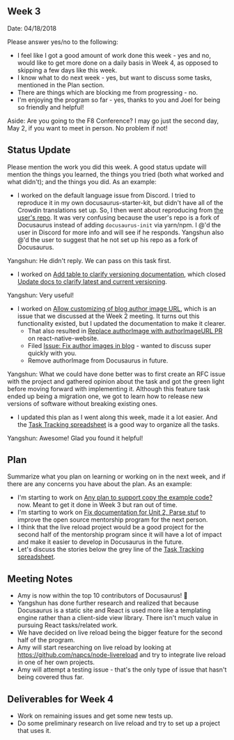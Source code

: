 ## Week 3

Date: 04/18/2018

Please answer yes/no to the following:

* I feel like I got a good amount of work done this week - yes and no, would like to get more done on a daily basis in Week 4, as opposed to skipping a few days like this week.
* I know what to do next week - yes, but want to discuss some tasks, mentioned in the Plan section.
* There are things which are blocking me from progressing - no.
* I'm enjoying the program so far - yes, thanks to you and Joel for being so friendly and helpful!

Aside: Are you going to the F8 Conference? I may go just the second day, May 2, if you want to meet in person. No problem if not!

## Status Update

Please mention the work you did this week. A good status update will mention the things you learned, the things you tried (both what worked and what didn't); and the things you did. As an example:

* I worked on the default language issue from Discord. I tried to reproduce it in my own docusaurus-starter-kit, but didn't have all of the Crowdin translations set up. So, I then went about reproducing from [the user's repo](https://github.com/TheBestOrNothing/www.majorityattack.com). It was very confusing because the user's repo is a fork of Docusaurus instead of adding `docusaurus-init` via yarn/npm. I @'d the user in Discord for more info and will see if he responds. Yangshun also @'d the user to suggest that he not set up his repo as a fork of Docusaurus.

Yangshun: He didn't reply. We can pass on this task first.

* I worked on [Add table to clarify versioning documentation](https://github.com/facebook/Docusaurus/pull/573), which closed [Update docs to clarify latest and current versioning](https://github.com/facebook/Docusaurus/issues/433).

Yangshun: Very useful!

* I worked on [Allow customizing of blog author image URL](https://github.com/facebook/Docusaurus/pull/577), which is an issue that we discussed at the Week 2 meeting. It turns out this functionality existed, but I updated the documentation to make it clearer.
  * That also resulted in [Replace authorImage with authorImageURL PR](https://github.com/facebook/react-native-website/pull/314) on react-native-website.
  * Filed [Issue: Fix author images in blog](https://github.com/facebook/react-native-website/issues/316) - wanted to discuss super quickly with you.
  * Remove authorImage from Docusaurus in future.

Yangshun: What we could have done better was to first create an RFC issue with the project and gathered opinion about the task and got the green light before moving forward with implementing it. Although this feature task ended up being a migration one, we got to learn how to release new versions of software without breaking existing ones.

* I updated this plan as I went along this week, made it a lot easier. And the [Task Tracking spreadsheet](https://docs.google.com/spreadsheets/d/1lVCN7IUgQEo-tSkKP0-P6LtCW25Olnqj7KT-faUYRFI/edit#gid=0) is a good way to organize all the tasks.

Yangshun: Awesome! Glad you found it helpful!

## Plan

Summarize what you plan on learning or working on in the next week, and if there are any concerns you have about the plan. As an example:

* I'm starting to work on [Any plan to support copy the example code?](https://github.com/facebook/Docusaurus/issues/500) now. Meant to get it done in Week 3 but ran out of time.
* I'm starting to work on [Fix documentation for Unit 2, Parse stuf](https://www.facebook.com/groups/ossmentorship/learning_content/?filter=162143457744403) to improve the open source mentorship program for the next person.
* I think that the live reload project would be a good project for the second half of the mentorship program since it will have a lot of impact and make it easier to develop in Docusaurus in the future.
* Let's discuss the stories below the grey line of the [Task Tracking spreadsheet](https://docs.google.com/spreadsheets/d/1lVCN7IUgQEo-tSkKP0-P6LtCW25Olnqj7KT-faUYRFI/edit#gid=0).

## Meeting Notes

- Amy is now within the top 10 contributors of Docusaurus! 🎉
- Yangshun has done further research and realized that because Docusaurus is a static site and React is used more like a templating engine rather than a client-side view library. There isn't much value in pursuing React tasks/related work.
- We have decided on live reload being the bigger feature for the second half of the program.
- Amy will start researching on live reload by looking at https://github.com/napcs/node-livereload and try to integrate live reload in one of her own projects.
- Amy will attempt a testing issue - that's the only type of issue that hasn't being covered thus far.

## Deliverables for Week 4

- Work on remaining issues and get some new tests up.
- Do some preliminary research on live reload and try to set up a project that uses it.
